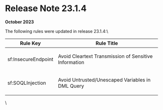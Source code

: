 # Release Note 23.1.4

**October 2023**

The following rules were updated in release 23.1.4:\


| Rule Key                       | Rule Title                                                       |
| ------------------------------ | ---------------------------------------------------------------- |
| <p>sf:InsecureEndpoint<br></p> | <p>Avoid Cleartext Transmission of Sensitive Information<br></p> |
| <p>sf:SOQLInjection<br></p>    | <p>Avoid Untrusted/Unescaped Variables in DML Query<br></p>      |

\
